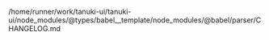 /home/runner/work/tanuki-ui/tanuki-ui/node_modules/@types/babel__template/node_modules/@babel/parser/CHANGELOG.md